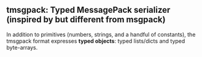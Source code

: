 ## tmsgpack: Typed MessagePack serializer (inspired by but different from msgpack)

In addition to primitives (numbers, strings, and a handful of constants),
the tmsgpack format expresses **typed objects**: typed lists/dicts and typed byte-arrays.
